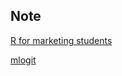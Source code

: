 Note
-----------------------------------------------------------------------------------------
[R for marketing students](https://bookdown.org/content/1340/)

[mlogit](https://courses.edx.org/asset-v1:ColumbiaX+BAMM.104x+3T2019+type@asset+block/choice_mnl.html)
